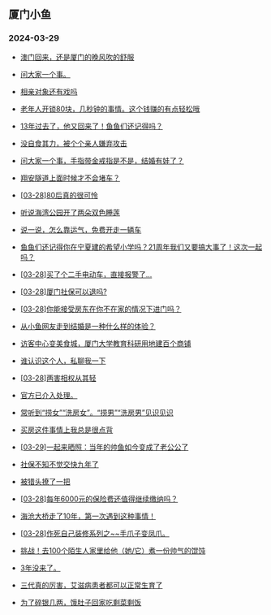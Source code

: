 ## 厦门小鱼 
### 2024-03-29

+ [澳门回来，还是厦门的晚风吹的舒服](http://bbs.xmfish.com/read-htm-tid-18167035.html)

+ [问大家一个事。](http://bbs.xmfish.com/read-htm-tid-18167043.html)

+ [相亲对象还有戏吗](http://bbs.xmfish.com/read-htm-tid-18167080.html)

+ [老年人开锁80块，几秒钟的事情。这个钱赚的有点轻松哦](http://bbs.xmfish.com/read-htm-tid-18167089.html)

+ [13年过去了，他又回来了！鱼鱼们还记得吗？](http://bbs.xmfish.com/read-htm-tid-18167188.html)

+ [没自食其力，被个个亲人嫌弃攻击](http://bbs.xmfish.com/read-htm-tid-18167157.html)

+ [问大家一个事，手指带金戒指是不是，结婚有娃了？](http://bbs.xmfish.com/read-htm-tid-18167148.html)

+ [翔安隧道上面时候才不会堵车？](http://bbs.xmfish.com/read-htm-tid-18167075.html)

+ [[03-28]80后真的很可怜](http://bbs.xmfish.com/read-htm-tid-18167265.html)

+ [听说海湾公园开了两朵双色睡莲](http://bbs.xmfish.com/read-htm-tid-18167283.html)

+ [说一说，怎么靠运气，免费开走一辆车](http://bbs.xmfish.com/read-htm-tid-18167186.html)

+ [鱼鱼们还记得你在宁夏建的希望小学吗？21周年我们又要搞大事了！这次一起吗？](http://bbs.xmfish.com/read-htm-tid-18167198.html)

+ [[03-28]买了个二手电动车，直接报警了...](http://bbs.xmfish.com/read-htm-tid-18167213.html)

+ [[03-28]厦门社保可以退吗?](http://bbs.xmfish.com/read-htm-tid-18167305.html)

+ [[03-28]你能接受房东在你不在家的情况下进门吗？](http://bbs.xmfish.com/read-htm-tid-18167330.html)

+ [从小鱼网友走到结婚是一种什么样的体验？](http://bbs.xmfish.com/read-htm-tid-18167178.html)

+ [访客中心变美食城，厦门大学教育科研用地建百个商铺](http://bbs.xmfish.com/read-htm-tid-18167241.html)

+ [谁认识这个人，私聊我一下](http://bbs.xmfish.com/read-htm-tid-18167321.html)

+ [[03-28]两害相权从其轻](http://bbs.xmfish.com/read-htm-tid-18167248.html)

+ [官方已介入处理。](http://bbs.xmfish.com/read-htm-tid-18167575.html)

+ [常听到“捞女”“洗房女”。“捞男”“洗房男”见识见识](http://bbs.xmfish.com/read-htm-tid-18167493.html)

+ [买房这件事情上我总是很点背](http://bbs.xmfish.com/read-htm-tid-18167469.html)

+ [[03-29]一起来晒照：当年的帅鱼如今变成了老公公了](http://bbs.xmfish.com/read-htm-tid-18167582.html)

+ [社保不知不觉交快九年了](http://bbs.xmfish.com/read-htm-tid-18167422.html)

+ [被猎头撩了一把](http://bbs.xmfish.com/read-htm-tid-18167461.html)

+ [[03-28]每年6000元的保险费还值得继续缴纳吗？](http://bbs.xmfish.com/read-htm-tid-18167344.html)

+ [海沧大桥走了10年，第一次遇到这种事情！](http://bbs.xmfish.com/read-htm-tid-18167666.html)

+ [[03-28]作死自己装修系列之~~手爪子变凤爪。](http://bbs.xmfish.com/read-htm-tid-18167554.html)

+ [挑战！去100个陌生人家里给他（她/它）煮一份帅气的馄饨](http://bbs.xmfish.com/read-htm-tid-18167568.html)

+ [3年没来了。](http://bbs.xmfish.com/read-htm-tid-18167608.html)

+ [三代真的厉害，艾滋病患者都可以正常生育了](http://bbs.xmfish.com/read-htm-tid-18167641.html)

+ [为了碎银几两，饿肚子回家吃剩菜剩饭](http://bbs.xmfish.com/read-htm-tid-18167561.html)

